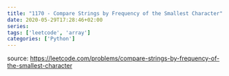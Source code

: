 ```yaml
---
title: "1170 - Compare Strings by Frequency of the Smallest Character"	
date: 2020-05-29T17:28:46+02:00
series:
tags: ['leetcode', 'array']
categories: ['Python']
---
```


source: https://leetcode.com/problems/compare-strings-by-frequency-of-the-smallest-character
